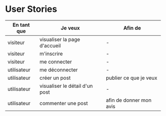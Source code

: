 # User Stories

| En tant que | Je veux | Afin de |
|-|-|-|
| visiteur | visualiser la page d'accueil | - |
| visiteur | m'inscrire | - |
| visiteur | me connecter | - |
| utilisateur | me déconnecter | - |
| utilisateur | créer un post | publier ce que je veux |
| utilisateur | visualiser le détail d'un post | - |
| utilisateur | commenter une post | afin de donner mon avis |
